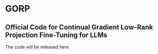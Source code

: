 # GORP
## Official Code for Continual Gradient Low-Rank Projection Fine-Tuning for LLMs
The code will be released here.
